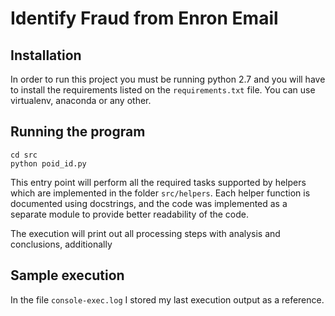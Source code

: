 # Identify Fraud from Enron Email

## Installation

In order to run this project you must be running python 2.7 and you will have to install the 
requirements listed on the `requirements.txt` file. You can use virtualenv, anaconda or any other.

## Running the program

```
cd src
python poid_id.py
```

This entry point will perform all the required tasks supported by helpers which are implemented in the folder 
`src/helpers`. Each helper function is documented using docstrings, and the code was implemented as a separate module
to provide better readability of the code.

The execution will print out all processing steps with analysis and conclusions, additionally

## Sample execution
In the file `console-exec.log` I stored my last execution output as a reference. 